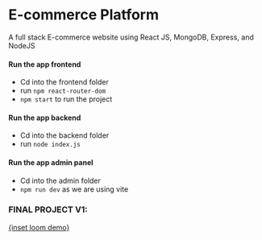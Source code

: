 # E-commerce Platform
A full stack E-commerce website using React JS, MongoDB, Express, and NodeJS

#### Run the app frontend
- Cd into the frontend folder
- run `npm react-router-dom`
- `npm start` to run the project

#### Run the app backend
- Cd into the backend folder
- run `node index.js`

#### Run the app admin panel
- Cd into the admin folder
- `npm run dev` as we are using vite


### FINAL PROJECT V1:
[{inset loom demo}](https://www.loom.com/share/f666483388ae41dbb4694fc6a5567368?sid=61bc98b2-aac7-4e14-9225-5a5f61b5c5fd)
